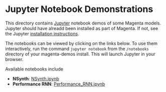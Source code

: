 # Jupyter Notebook Demonstrations

This directory contains [Jupyter](https://jupyter.org)
notebook demos of some Magenta models. Jupyter should have alreadd been installed
as part of Magenta. If not, see the Jupyter
[installation instructions](http://jupyter.readthedocs.io/en/latest/install.html).

The notebooks can be viewed by clicking on the links below.  To use them
interactively, run the command ``jupyter notebook`` from the
``/notebooks`` directory of your magenta-demos install.
This will launch Jupyter in your browser.


Available notebooks include

* **NSynth**: [NSynth.ipynb](/notebooks/NSynth.ipynb)
* **Performance RNN**: [Performance_RNN.ipynb](/notebooks/Performance_RNN.ipynb)
